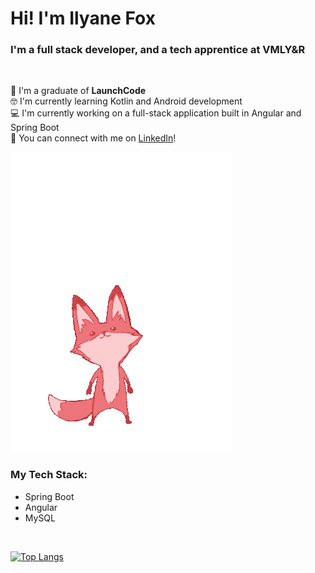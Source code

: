 # Hi! I'm Ilyane Fox

### I'm a full stack developer, and a tech apprentice at VMLY&R
<br>

🚀 I'm a graduate of **LaunchCode**
<br>
🤓 I'm currently learning Kotlin and Android development
<br>
💻 I'm currently working on a full-stack application built in Angular and Spring Boot
<br>
👋 You can connect with me on [LinkedIn](https://www.linkedin.com/in/ilyane-fox-297a98218)!
<br>

![jumping fox](Fox-anim.gif)


### My Tech Stack:
- Spring Boot
- Angular
- MySQL

<br>

[![Top Langs](https://github-readme-stats.vercel.app/api/top-langs/?username=ilyanefox)](https://github.com/ilyanefox/github-readme-stats)

<br>


<!--
**ilyanefox/ilyanefox** is a ✨ _special_ ✨ repository because its `README.md` (this file) appears on your GitHub profile.

Here are some ideas to get you started:

- 🔭 I’m currently working on ...
- 🌱 I’m currently learning ...
- 👯 I’m looking to collaborate on ...
- 🤔 I’m looking for help with ...
- 💬 Ask me about ...
- 📫 How to reach me: ...
- 😄 Pronouns: ...
- ⚡ Fun fact: ...
-->
